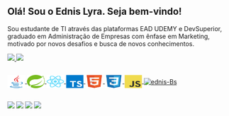 ## Olá! Sou o Ednis Lyra. Seja bem-vindo! 

Sou estudante de TI através das plataformas EAD UDEMY e DevSuperior, graduado em Administração de Empresas com ênfase em Marketing, motivado por novos desafios e busca de novos conhecimentos.

<div>
  <a href="https://github.com/ednislyra">
  <img height="150em" src="https://github-readme-stats.vercel.app/api?username=ednislyra&show_icons=true&theme=tokyonight&include_all_commits=true&count_private=true"/>
  <img height="150em" src="https://github-readme-stats.vercel.app/api/top-langs/?username=ednislyra&layout=compact&langs_count=7&theme=tokyonight"/>
</div>
  
##
<div style="display: inline_block">
  <img align="center" alt="ednis-Java" height="30" width="40" src = "https://raw.githubusercontent.com/devicons/devicon/master/icons/java/java-original.svg">
  <img align="center" alt="ednis-Spring" height="30" width="40" src = "https://raw.githubusercontent.com/devicons/devicon/master/icons/spring/spring-original.svg">
  <img align="center" alt="ednis-React" height="30" width="40" src = "https://raw.githubusercontent.com/devicons/devicon/master/icons/react/react-original.svg">
  <img align="center" alt="ednis-Typescript" height="30" width="40" src = "https://raw.githubusercontent.com/devicons/devicon/master/icons/typescript/typescript-original.svg">
  <img align="center" alt="ednis-Html5" height="30" width="40" src = "https://raw.githubusercontent.com/devicons/devicon/master/icons/html5/html5-original.svg">
  <img align="center" alt="ednis-Css3" height="30" width="40" src = "https://raw.githubusercontent.com/devicons/devicon/master/icons/css3/css3-original.svg">
  <img align="center" alt="ednis-Javacript" height="30" width="40" src = "https://raw.githubusercontent.com/devicons/devicon/master/icons/javascript/javascript-original.svg">
  <img align="center" alt="ednis-Bs" height="30" width="80" src="https://img.shields.io/badge/Bootstrap-563D7C?style=for-the-badge&logo=bootstrap&logoColor=white">
</div>
  
  

##
<div>
  <a href="https://www.linkedin.com/in/ednislyra" target="_blank"><img src="https://img.shields.io/badge/-LinkedIn-%230077B5?style=for-the-badge&logo=linkedin&logoColor=white" target="_blank"></a>
  <a href="https://api.whatsapp.com/send?phone=+351914084040" target="_blank" target="_blank"><img src="https://img.shields.io/badge/WhatsApp-25D366?style=for-the-badge&logo=whatsapp&logoColor=white"></a>
  <a href="https://instagram.com/ednislyra" target="_blank"><img src="https://img.shields.io/badge/-Instagram-%23E4405F?style=for-the-badge&logo=instagram&logoColor=white" target="_blank"></a>
  <a href = "mailto:ednislyra@gmail.com"><img src="https://img.shields.io/badge/-Gmail-%23333?style=for-the-badge&logo=gmail&logoColor=white" target="_blank"></a>
</div>
